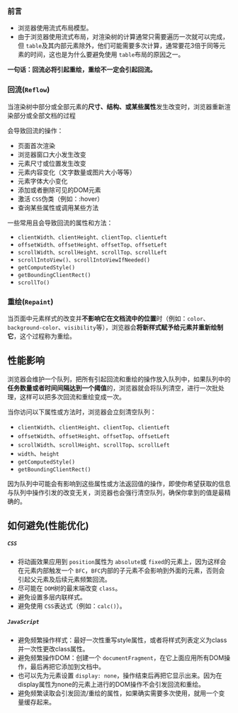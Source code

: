 ### 前言

- 浏览器使用流式布局模型。
- 由于浏览器使用流式布局，对渲染树的计算通常只需要遍历一次就可以完成，但 `table`及其内部元素除外，他们可能需要多次计算，通常要花3倍于同等元素的时间，这也是为什么要避免使用 `table`布局的原因之一。

**一句话：回流必将引起重绘，重绘不一定会引起回流。**

### 回流(`Reflow`)

当渲染树中部分或全部元素的**尺寸、结构、或某些属性**发生改变时，浏览器重新渲染部分或全部文档的过程

会导致回流的操作：

- 页面首次渲染
- 浏览器窗口大小发生改变
- 元素尺寸或位置发生改变
- 元素内容变化（文字数量或图片大小等等）
- 元素字体大小变化
- 添加或者删除可见的DOM元素
- 激活 `CSS`伪类（例如：:hover）
- 查询某些属性或调用某些方法

一些常用且会导致回流的属性和方法：

- `clientWidth、clientHeight、clientTop、clientLeft`
- `offsetWidth、offsetHeight、offsetTop、offsetLeft`
- `scrollWidth、scrollHeight、scrollTop、scrollLeft`
- `scrollIntoView()、scrollIntoViewIfNeeded()`
- `getComputedStyle()`
- `getBoundingClientRect()`
- `scrollTo()`

### 重绘(`Repaint`)

当页面中元素样式的改变并**不影响它在文档流中的位置**时（例如：`color`、`background-color`、`visibility`等），浏览器会**将新样式赋予给元素并重新绘制它**，这个过程称为重绘。

## 性能影响

浏览器会维护一个队列，把所有引起回流和重绘的操作放入队列中，如果队列中的**任务数量或者时间间隔达到一个阈值**的，浏览器就会将队列清空，进行一次批处理，这样可以把多次回流和重绘变成一次。

当你访问以下属性或方法时，浏览器会立刻清空队列：

- `clientWidth`、`clientHeight`、`clientTop`、`clientLeft`
- `offsetWidth`、`offsetHeight`、`offsetTop`、`offsetLeft`
- `scrollWidth`、`scrollHeight`、`scrollTop`、`scrollLeft`
- `width`、`height`
- `getComputedStyle()`
- `getBoundingClientRect()`

因为队列中可能会有影响到这些属性或方法返回值的操作，即使你希望获取的信息与队列中操作引发的改变无关，浏览器也会强行清空队列，确保你拿到的值是最精确的。

## 如何避免(性能优化)

##### `CSS`

- 将动画效果应用到 `position`属性为 `absolute`或 `fixed`的元素上，因为这样会在元素内部触发一个 `BFC`，`BFC`内部的子元素不会影响到外面的元素，否则会引起父元素及后续元素频繁回流。
- 尽可能在 `DOM`树的最末端改变 `class`。
- 避免设置多层内联样式。
- 避免使用 `CSS`表达式（例如：`calc()`）。

##### `JavaScript`

- 避免频繁操作样式：最好一次性重写style属性，或者将样式列表定义为class并一次性更改class属性。
- 避免频繁操作DOM：创建一个 `documentFragment`，在它上面应用所有DOM操作，最后再把它添加到文档中。
- 也可以先为元素设置 `display: none`，操作结束后再把它显示出来。因为在display属性为none的元素上进行的DOM操作不会引发回流和重绘。
- 避免频繁读取会引发回流/重绘的属性，如果确实需要多次使用，就用一个变量缓存起来。
